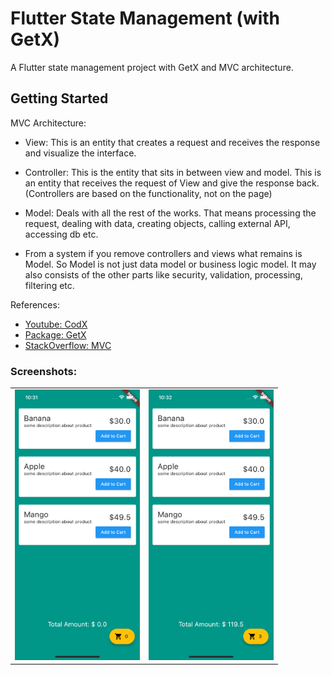 # Flutter State Management (with GetX)

A Flutter state management project with GetX and MVC architecture. 

## Getting Started

MVC Architecture:

- View: This is an entity that creates a request and receives the response and visualize the interface.
- Controller: This is the entity that sits in between view and model. This is an entity that receives the request of View and give the response back. (Controllers are based on the functionality, not on the page)
- Model: Deals with all the rest of the works. That means processing the request, dealing with data, creating objects, calling external API, accessing db etc.

- From a system if you remove controllers and views what remains is Model. So Model is not just data model or business logic model. It may also consists of the other parts like security, validation, processing, filtering etc.

References:

- [Youtube: CodX](https://www.youtube.com/watch?v=ZnevdXDH25Q&list=PL3wGb9_yWsvJ-QUBbkXvhjhQFRsb4wqbY&index=2)
- [Package: GetX](https://pub.dev/packages/get)
- [StackOverflow: MVC](https://stackoverflow.com/questions/4221632/mvc-what-is-a-model)

### Screenshots:
<table>
    <tr>
        <td> <img src="./assets/cart1.png" alt="cart image 1" width="200"/> </td>
        <td> <img src="./assets/cart2.png" alt="cart image 2" width="200"/> </td>
    </tr>
</table>
